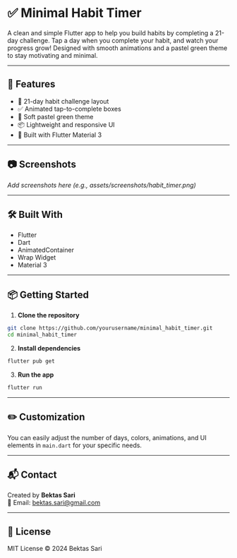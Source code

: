 # ✅ Minimal Habit Timer

A clean and simple Flutter app to help you build habits by completing a 21-day challenge. 
Tap a day when you complete your habit, and watch your progress grow! Designed with smooth animations and a pastel green theme to stay motivating and minimal.

---

## 🚀 Features

- 📅 21-day habit challenge layout
- ✅ Animated tap-to-complete boxes
- 🎨 Soft pastel green theme
- 📦 Lightweight and responsive UI
- 📱 Built with Flutter Material 3

---

## 📷 Screenshots

_Add screenshots here (e.g., assets/screenshots/habit_timer.png)_

---

## 🛠 Built With

- Flutter  
- Dart  
- AnimatedContainer  
- Wrap Widget  
- Material 3

---

## 📦 Getting Started

1. **Clone the repository**

```bash
git clone https://github.com/yourusername/minimal_habit_timer.git
cd minimal_habit_timer
```

2. **Install dependencies**

```bash
flutter pub get
```

3. **Run the app**

```bash
flutter run
```

---

## ✏️ Customization

You can easily adjust the number of days, colors, animations, and UI elements in `main.dart` for your specific needs.

---

## 📬 Contact

Created by **Bektas Sari**  
📧 Email: [bektas.sari@gmail.com](mailto:bektas.sari@gmail.com)

---

## 📄 License

MIT License © 2024 Bektas Sari


